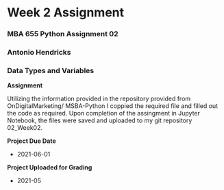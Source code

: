 # Week 2 Assignment

### MBA 655 Python Assignment 02 
### Antonio Hendricks
### Data Types and Variables

__Assignment__

Utilizing the information provided in the repository provided from OnDigitalMarketing/ MSBA-Python
I coppied the required file and filled out the code as required.  Upon completion of the assingment 
in Jupyter Notebook, the files were saved and uploaded to my git repository 02_Week02.

__Project Due Date__

* 2021-06-01

__Project Uploaded for Grading__

* 2021-05
